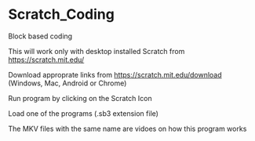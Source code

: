 # Scratch_Coding
Block based coding 

This will work only with desktop installed Scratch from https://scratch.mit.edu/

Download approprate links from https://scratch.mit.edu/download (Windows, Mac, Android or Chrome)

Run program by clicking on the Scratch Icon

Load one of the programs (.sb3 extension file)

The MKV files with the same name are vidoes on how this program works

